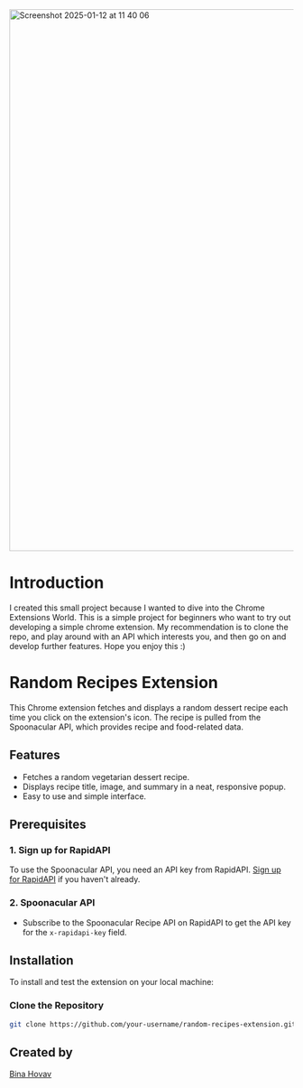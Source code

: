 
<img width="960" alt="Screenshot 2025-01-12 at 11 40 06" src="https://github.com/user-attachments/assets/72bd56a8-c834-4837-b975-dd0946c8a955" />

# Introduction

I created this small project because I wanted to dive into the Chrome Extensions World.
This is a simple project for beginners who want to try out developing a simple chrome extension.
My recommendation is to clone the repo, and play around with an API which interests you, and then go on and develop further features.
Hope you enjoy this :)

# Random Recipes Extension

This Chrome extension fetches and displays a random dessert recipe each time you click on the extension's icon. The recipe is pulled from the Spoonacular API, which provides recipe and food-related data.

## Features

- Fetches a random vegetarian dessert recipe.
- Displays recipe title, image, and summary in a neat, responsive popup.
- Easy to use and simple interface.

## Prerequisites

### 1. **Sign up for RapidAPI**

To use the Spoonacular API, you need an API key from RapidAPI. [Sign up for RapidAPI](https://rapidapi.com/) if you haven't already.

### 2. **Spoonacular API**

- Subscribe to the Spoonacular Recipe API on RapidAPI to get the API key for the `x-rapidapi-key` field.

## Installation

To install and test the extension on your local machine:

### **Clone the Repository**
```bash
git clone https://github.com/your-username/random-recipes-extension.git
```

## Created by
[Bina Hovav](https://www.linkedin.com/in/bina-hovav/)


